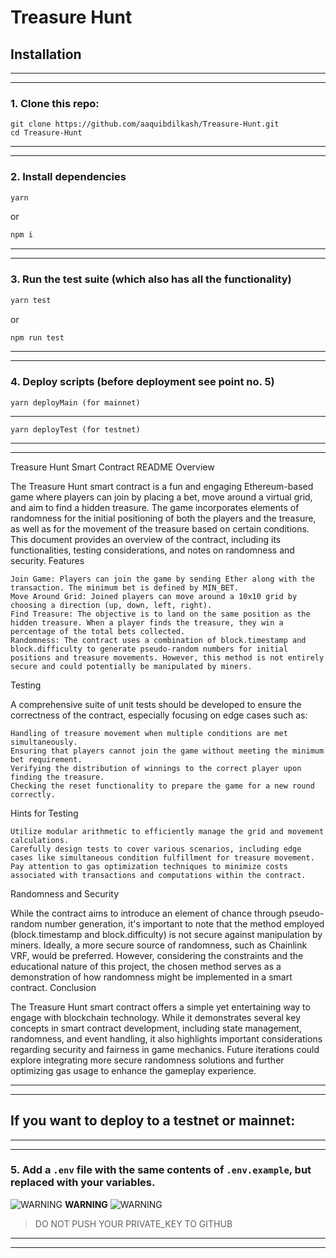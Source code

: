 # Treasure Hunt

## Installation

---

---

### 1. Clone this repo:

```
git clone https://github.com/aaquibdilkash/Treasure-Hunt.git
cd Treasure-Hunt
```

---

---

### 2. Install dependencies

```sh
yarn
```

or

```sh
npm i
```

---

---

### 3. Run the test suite (which also has all the functionality)

```sh
yarn test
```

or

```sh
npm run test
```

---

---

### 4. Deploy scripts (before deployment see point no. 5)

```
yarn deployMain (for mainnet)
```

---

```
yarn deployTest (for testnet)
```

---

---

Treasure Hunt Smart Contract README
Overview

The Treasure Hunt smart contract is a fun and engaging Ethereum-based game where players can join by placing a bet, move around a virtual grid, and aim to find a hidden treasure. The game incorporates elements of randomness for the initial positioning of both the players and the treasure, as well as for the movement of the treasure based on certain conditions. This document provides an overview of the contract, including its functionalities, testing considerations, and notes on randomness and security.
Features

    Join Game: Players can join the game by sending Ether along with the transaction. The minimum bet is defined by MIN_BET.
    Move Around Grid: Joined players can move around a 10x10 grid by choosing a direction (up, down, left, right).
    Find Treasure: The objective is to land on the same position as the hidden treasure. When a player finds the treasure, they win a percentage of the total bets collected.
    Randomness: The contract uses a combination of block.timestamp and block.difficulty to generate pseudo-random numbers for initial positions and treasure movements. However, this method is not entirely secure and could potentially be manipulated by miners.

Testing

A comprehensive suite of unit tests should be developed to ensure the correctness of the contract, especially focusing on edge cases such as:

    Handling of treasure movement when multiple conditions are met simultaneously.
    Ensuring that players cannot join the game without meeting the minimum bet requirement.
    Verifying the distribution of winnings to the correct player upon finding the treasure.
    Checking the reset functionality to prepare the game for a new round correctly.

Hints for Testing

    Utilize modular arithmetic to efficiently manage the grid and movement calculations.
    Carefully design tests to cover various scenarios, including edge cases like simultaneous condition fulfillment for treasure movement.
    Pay attention to gas optimization techniques to minimize costs associated with transactions and computations within the contract.

Randomness and Security

While the contract aims to introduce an element of chance through pseudo-random number generation, it's important to note that the method employed (block.timestamp and block.difficulty) is not secure against manipulation by miners. Ideally, a more secure source of randomness, such as Chainlink VRF, would be preferred. However, considering the constraints and the educational nature of this project, the chosen method serves as a demonstration of how randomness might be implemented in a smart contract.
Conclusion

The Treasure Hunt smart contract offers a simple yet entertaining way to engage with blockchain technology. While it demonstrates several key concepts in smart contract development, including state management, randomness, and event handling, it also highlights important considerations regarding security and fairness in game mechanics. Future iterations could explore integrating more secure randomness solutions and further optimizing gas usage to enhance the gameplay experience.

---
---




## If you want to deploy to a testnet or mainnet:

---

---

### 5. Add a `.env` file with the same contents of `.env.example`, but replaced with your variables.

![WARNING](https://via.placeholder.com/15/f03c15/000000?text=+) **WARNING** ![WARNING](https://via.placeholder.com/15/f03c15/000000?text=+)

> DO NOT PUSH YOUR PRIVATE_KEY TO GITHUB

---

---
